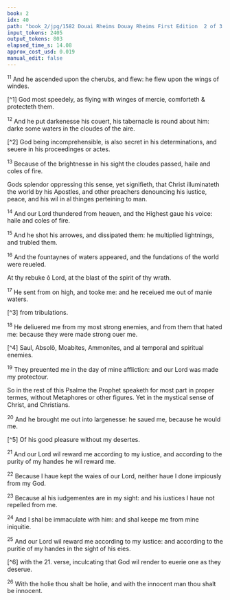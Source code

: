 ```yaml
---
book: 2
idx: 40
path: "book_2/jpg/1582 Douai Rheims Douay Rheims First Edition  2 of 3 1610 Old Testament.pdf-40.jpg"
input_tokens: 2405
output_tokens: 803
elapsed_time_s: 14.08
approx_cost_usd: 0.019
manual_edit: false
---
```

<sup>11</sup> And he ascended upon the cherubs, and flew: he flew upon the wings of windes.

[^1] God most speedely, as flying with winges of mercie, comforteth & protecteth them.

<sup>12</sup> And he put darkenesse his couert, his tabernacle is round about him: darke some waters in the cloudes of the aire.

[^2] God being incomprehensible, is also secret in his determinations, and seuere in his proceedinges or actes.

<sup>13</sup> Because of the brightnesse in his sight the cloudes passed, haile and coles of fire.

<aside>Gods splendor oppressing this sense, yet signifieth, that Christ illuminateth the world by his Apostles, and other preachers denouncing his iustice, peace, and his wil in al thinges perteining to man.</aside>

<sup>14</sup> And our Lord thundered from heauen, and the Highest gaue his voice: haile and coles of fire.

<sup>15</sup> And he shot his arrowes, and dissipated them: he multiplied lightnings, and trubled them.

<sup>16</sup> And the fountaynes of waters appeared, and the fundations of the world were reueled.

At thy rebuke ô Lord, at the blast of the spirit of thy wrath.

<sup>17</sup> He sent from on high, and tooke me: and he receiued me out of manie waters.

[^3] from tribulations.

<sup>18</sup> He deliuered me from my most strong enemies, and from them that hated me: because they were made strong ouer me.

[^4] Saul, Absolõ, Moabites, Ammonites, and al temporal and spiritual enemies.

<sup>19</sup> They preuented me in the day of mine affliction: and our Lord was made my protectour.

<aside>So in the rest of this Psalme the Prophet speaketh for most part in proper termes, without Metaphores or other figures. Yet in the mystical sense of Christ, and Christians.</aside>

<sup>20</sup> And he brought me out into largenesse: he saued me, because he would me.

[^5] Of his good pleasure without my desertes.

<sup>21</sup> And our Lord wil reward me according to my iustice, and according to the purity of my handes he wil reward me.

<sup>22</sup> Because I haue kept the waies of our Lord, neither haue I done impiously from my God.

<sup>23</sup> Because al his iudgementes are in my sight: and his iustices I haue not repelled from me.

<sup>24</sup> And I shal be immaculate with him: and shal keepe me from mine iniquitie.

<sup>25</sup> And our Lord wil reward me according to my iustice: and according to the puritie of my handes in the sight of his eies.

[^6] with the 21. verse, inculcating that God wil render to euerie one as they deserue.

<sup>26</sup> With the holie thou shalt be holie, and with the innocent man thou shalt be innocent.